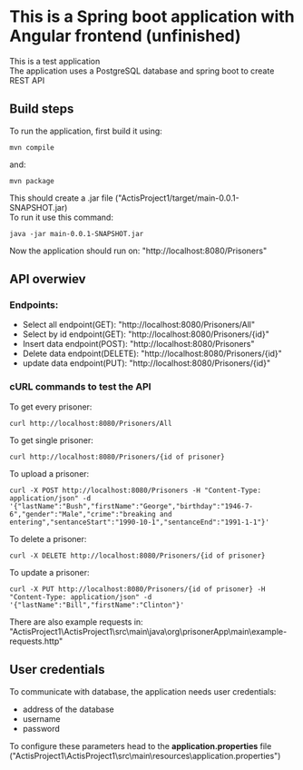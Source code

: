 # This is a Spring boot application with Angular frontend (unfinished)
This is a test application \
The application uses a PostgreSQL database and spring boot to create REST API 

## Build steps

To run the application, first build it using: 

	mvn compile

 and:

 	mvn package

  This should create a .jar file ("ActisProject1/target/main-0.0.1-SNAPSHOT.jar) \
  To run it use this command:

  	java -jar main-0.0.1-SNAPSHOT.jar

Now the application should run on: "http://localhost:8080/Prisoners"

## API overwiev

### Endpoints:

<ul>
  <li>Select all endpoint(GET): "http://localhost:8080/Prisoners/All"</li>
  <li>Select by id endpoint(GET): "http://localhost:8080/Prisoners/{id}"</li>
  <li>Insert data endpoint(POST): "http://localhost:8080/Prisoners"</li>
  <li>Delete data endpoint(DELETE): "http://localhost:8080/Prisoners/{id}"</li>
  <li>update data endpoint(PUT): "http://localhost:8080/Prisoners/{id}"</li>
</ul>

### cURL commands to test the API

To get every prisoner:

 	curl http://localhost:8080/Prisoners/All

To get single prisoner:

	curl http://localhost:8080/Prisoners/{id of prisoner}  

 To upload a prisoner:

 	curl -X POST http://localhost:8080/Prisoners -H "Content-Type: application/json" -d '{"lastName":"Bush","firstName":"George","birthday":"1946-7-6","gender":"Male","crime":"breaking and entering","sentanceStart":"1990-10-1","sentanceEnd":"1991-1-1"}'

 To delete a prisoner:

 	curl -X DELETE http://localhost:8080/Prisoners/{id of prisoner}

  To update a prisoner:

  	curl -X PUT http://localhost:8080/Prisoners/{id of prisoner} -H "Content-Type: application/json" -d '{"lastName":"Bill","firstName":"Clinton"}'

   There are also example requests in: "ActisProject1\ActisProject1\src\main\java\org\prisonerApp\main\example-requests.http"

## User credentials
To communicate with database, the application needs user credentials: 
<ul>
  <li>address of the database</li>
  <li>username</li>
  <li>password</li>
</ul>
To configure these parameters head to the <b>application.properties</b> file ("ActisProject1\ActisProject1\src\main\resources\application.properties")
